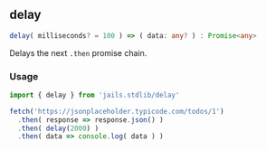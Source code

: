 ## delay
```ts 
delay( milliseconds? = 100 ) => ( data: any? ) : Promise<any>
```

Delays the next `.then` promise chain.

### Usage

```js
import { delay } from 'jails.stdlib/delay'

fetch('https://jsonplaceholder.typicode.com/todos/1')
  .then( response => response.json() )
  .then( delay(2000) )
  .then( data => console.log( data ) )
```